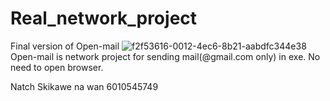 # Real_network_project 

 Final version of Open-mail ![f2f53616-0012-4ec6-8b21-aabdfc344e38](https://user-images.githubusercontent.com/32286147/49584483-10f58c00-f98e-11e8-9514-c9503e1e0e2b.png)
<br />
Open-mail is network project 
for sending mail(@gmail.com only) in exe. No need to open browser. 

Natch Skikawe na wan 6010545749
